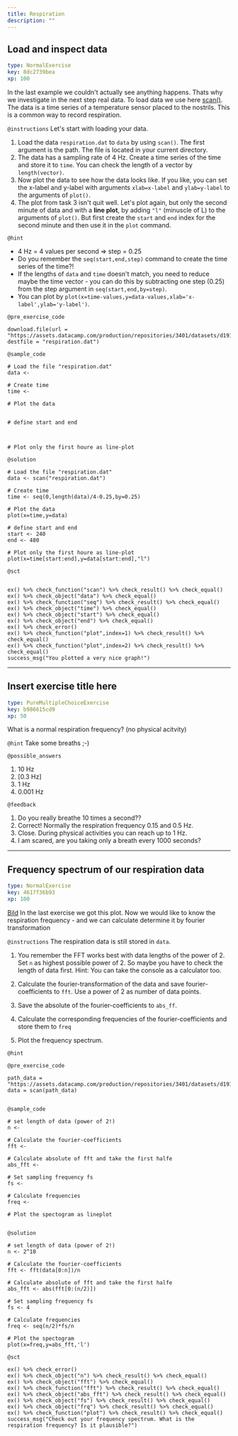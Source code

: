 ```yaml
---
title: Respiration
description: ""
---
```


## Load and inspect data

```yaml
type: NormalExercise
key: 8dc2739bea
xp: 100
```

In the last example we couldn't actually see anything happens. Thats why we investigate in the next step real data. To load data we use here [scan()](https://www.rdocumentation.org/packages/base/versions/3.5.3/topics/scan). The data is a time series of a temperature sensor placed to the nostrils. This is a common way to record respiration.

`@instructions`
Let's start with loading your data. 
1. Load the data ```respiration.dat``` to ```data``` by using ```scan()```. The first argument is the path. The file is located in your current directory. 
2. The data has a sampling rate of 4 Hz. Create a time series of the time and store it to ```time```. You can check the length of a vector by ```length(vector)```.   
3. Now plot the data to see how the data looks like. If you like, you can set the x-label and y-label with arguments ```xlab=x-label``` and ```ylab=y-label``` to the arguments of ```plot()```.
4. The plot from task 3 isn't quit well. Let's plot again, but only the second minute of data and with a **line plot**, by adding ```"l"``` (minuscle of L) to the arguments of ```plot()```. But first create the ```start``` and ```end``` index for the second minute and then use it in the ```plot``` command.

`@hint`
- 4 Hz = 4 values per second => step = 0.25
- Do you remember the ```seq(start,end,step)``` command to create the time series of the time?!  
- If the lengths of ```data``` and ```time``` doesn't match, you need to reduce maybe the time vector - you can do this by subtracting one step (0.25) from the step argument in ```seq(start,end,by=step)```.
- You can plot by ```plot(x=time-values,y=data-values,xlab='x-label',ylab='y-label')```.

`@pre_exercise_code`
```{r}
download.file(url = "https://assets.datacamp.com/production/repositories/3401/datasets/d191ac1f6ae2fda3392c4d41b892ba8bd2822bf3/atmung.dat", destfile = "respiration.dat")

```

`@sample_code`
```{r}
# Load the file "respiration.dat"
data <- 

# Create time
time <- 

# Plot the data


# define start and end



# Plot only the first houre as line-plot

```

`@solution`
```{r}
# Load the file "respiration.dat"
data <- scan("respiration.dat")

# Create time
time <- seq(0,length(data)/4-0.25,by=0.25)

# Plot the data
plot(x=time,y=data)

# define start and end
start <- 240
end <- 480

# Plot only the first houre as line-plot
plot(x=time[start:end],y=data[start:end],"l")
```

`@sct`
```{r}

ex() %>% check_function("scan") %>% check_result() %>% check_equal()
ex() %>% check_object("data") %>% check_equal()
ex() %>% check_function("seq") %>% check_result() %>% check_equal()
ex() %>% check_object("time") %>% check_equal()
ex() %>% check_object("start") %>% check_equal()
ex() %>% check_object("end") %>% check_equal()
ex() %>% check_error()
ex() %>% check_function("plot",index=1) %>% check_result() %>% check_equal()
ex() %>% check_function("plot",index=2) %>% check_result() %>% check_equal()
success_msg("You plotted a very nice graph!")
```

---

## Insert exercise title here

```yaml
type: PureMultipleChoiceExercise
key: b986615cd9
xp: 50
```

What is a normal respiration frequency? (no physical acitvity)

`@hint`
Take some breaths ;-)

`@possible_answers`
1. 10 Hz
2. [0.3 Hz]
3. 1 Hz 
4. 0.001 Hz

`@feedback`
1. Do you really breathe 10 times a second?? 
2. Correct! Normally the respiration frequency 0.15 and 0.5 Hz.
3. Close. During physical activities you can reach up to 1 Hz.
4. I am scared, are you taking only a breath every 1000 seconds?

---

## Frequency spectrum of our respiration data

```yaml
type: NormalExercise
key: 4617f36b93
xp: 100
```

[Bild](https://assets.datacamp.com/production/repositories/3401/datasets/3ef69998a7434569bb3df0dc7e33b09c2b827e65/respiration.png) In the last exercise we got this plot. Now we would like to know the respiration frequency - and we can calculate determine it by fourier transformation

`@instructions`
The respiration data is still stored in ```data```.
1. You remember the FFT works best with data lengths of the power of 2. Set ```n``` as highest possible power of 2. So maybe you have to check the length of data first. Hint: You can take the console as a calculator too.

2. Calculate the fourier-transformation of the data and save fourier-coefficients to ```fft```. Use a power of 2 as number of data points. 

3. Save the absolute of the fourier-coefficients to ```abs_ff```.

4. Calculate the corresponding frequencies of the fourier-coefficients and store them to ```freq```

5. Plot the frequency spectrum.

`@hint`


`@pre_exercise_code`
```{r}
path_data = "https://assets.datacamp.com/production/repositories/3401/datasets/d191ac1f6ae2fda3392c4d41b892ba8bd2822bf3/atmung.dat"
data = scan(path_data)


```

`@sample_code`
```{r}
# set length of data (power of 2!)
n <- 

# Calculate the fourier-coefficients
fft <-  

# Calculate absolute of fft and take the first halfe
abs_fft <- 

# Set sampling frequency fs
fs <- 

# Calculate frequencies
freq <- 

# Plot the spectogram as lineplot


```

`@solution`
```{r}
# set length of data (power of 2!)
n <- 2^10

# Calculate the fourier-coefficients
fft <- fft(data[0:n])/n 

# Calculate absolute of fft and take the first halfe
abs_fft <- abs(fft[0:(n/2)])

# Set sampling frequency fs
fs <- 4

# Calculate frequencies
freq <- seq(n/2)*fs/n

# Plot the spectogram
plot(x=freq,y=abs_fft,'l')
```

`@sct`
```{r}
ex() %>% check_error()
ex() %>% check_object("n") %>% check_result() %>% check_equal()
ex() %>% check_object("fft") %>% check_equal()
ex() %>% check_function("fft") %>% check_result() %>% check_equal()
ex() %>% check_object("abs_fft") %>% check_result() %>% check_equal()
ex() %>% check_object("fs") %>% check_result() %>% check_equal()
ex() %>% check_object("frq") %>% check_result() %>% check_equal()
ex() %>% check_function("plot") %>% check_result() %>% check_equal()
success_msg("Check out your frequency spectrum. What is the respiration frequency? Is it plausible?")
```

